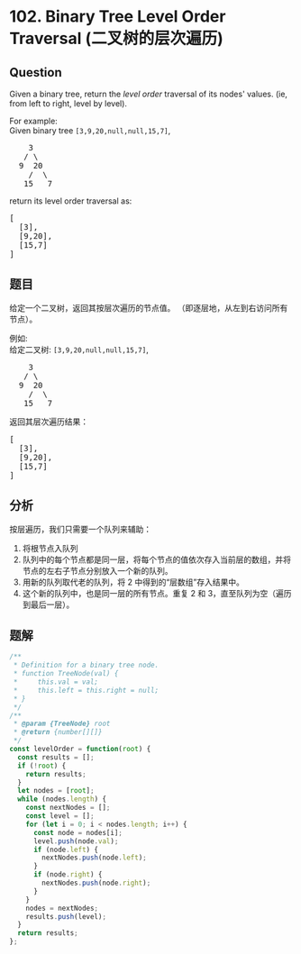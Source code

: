 # 102. Binary Tree Level Order Traversal (二叉树的层次遍历)

## Question

Given a binary tree, return the _level order_ traversal of its nodes' values. (ie, from left to right, level by level).

For example:  
Given binary tree `[3,9,20,null,null,15,7]`,

<pre>    3
   / \
  9  20
    /  \
   15   7
</pre>

return its level order traversal as:

<pre>[
  [3],
  [9,20],
  [15,7]
]
</pre>

## 题目

给定一个二叉树，返回其按层次遍历的节点值。 （即逐层地，从左到右访问所有节点）。

例如:  
给定二叉树: `[3,9,20,null,null,15,7]`,

<pre>    3
   / \
  9  20
    /  \
   15   7
</pre>

返回其层次遍历结果：

<pre>[
  [3],
  [9,20],
  [15,7]
]
</pre>

## 分析

按层遍历，我们只需要一个队列来辅助：

1. 将根节点入队列
2. 队列中的每个节点都是同一层，将每个节点的值依次存入当前层的数组，并将节点的左右子节点分别放入一个新的队列。
3. 用新的队列取代老的队列，将 2 中得到的“层数组”存入结果中。
4. 这个新的队列中，也是同一层的所有节点。重复 2 和 3，直至队列为空（遍历到最后一层）。

## 题解

```javascript
/**
 * Definition for a binary tree node.
 * function TreeNode(val) {
 *     this.val = val;
 *     this.left = this.right = null;
 * }
 */
/**
 * @param {TreeNode} root
 * @return {number[][]}
 */
const levelOrder = function(root) {
  const results = [];
  if (!root) {
    return results;
  }
  let nodes = [root];
  while (nodes.length) {
    const nextNodes = [];
    const level = [];
    for (let i = 0; i < nodes.length; i++) {
      const node = nodes[i];
      level.push(node.val);
      if (node.left) {
        nextNodes.push(node.left);
      }
      if (node.right) {
        nextNodes.push(node.right);
      }
    }
    nodes = nextNodes;
    results.push(level);
  }
  return results;
};
```

